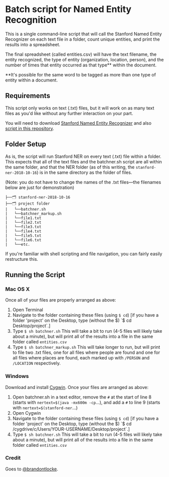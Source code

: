 # Batch script for Named Entity Recognition

This is a single command-line script that will call the Stanford Named Entity Recognizer on each text file in a folder, count unique entities, and print the results into a spreadsheet.

The final spreadsheet (called entities.csv) will have the text filename, the entity recognized, the type of entity (organization, location, person), and the number of times that entity occurred as that type** within the document.

\**It's possible for the same word to be tagged as more than one type of entity within a document.

## Requirements
This script only works on text (.txt) files, but it will work on as many text files as you'd like without any further interaction on your part.

You will need to download [Stanford Named Entity Recognizer](https://nlp.stanford.edu/software/CRF-NER.shtml#Download) and also [script in this repository](https://github.com/brandontlocke/batchner/blob/master/batchner.sh).

## Folder Setup
As is, the script will run Stanford NER on every text (.txt) file within a folder. This expects that all of the text files and the batchner.sh script are all within the same folder, and that the NER folder (as of this writing, the `stanford-ner-2018-10-16`) is in the same directory as the folder of files. 

(Note: you do not have to change the names of the .txt files—the filenames below are just for demonstration)

```
├──🗂 stanford-ner-2018-10-16
├──🗂 project folder
|   └──batchner.sh
|   └──batchner_markup.sh
|   └──file1.txt
|   └──file2.txt
|   └──file3.txt
|   └──file4.txt
|   └──file5.txt
|   └──file6.txt
|   └──etc.
```
If you're familiar with shell scripting and file navigation, you can fairly easily restructure this.

## Running the Script
### Mac OS X
Once all of your files are properly arranged as above:
1. Open Terminal
2. Navigate to the folder containing these files (using `$ cd`) [if you have a folder 'project' on the Desktop, type (without the $) `$ cd Desktop/project`.]
3. Type `$ sh batchner.sh`
This will take a bit to run (4-5 files will likely take about a minute), but will print all of the results into a file in the same folder called `entities.csv`
4. Type `$ sh batchner_markup.sh`
This will take longer to run, but will print to file two .txt files, one for all files where people are found and one for all files where places are found, each marked up with `/PERSON` and `/LOCATION` respectively.

### Windows
Download and install [Cygwin](https://www.cygwin.com/install.html). Once your files are arranged as above:
1. Open batchner.sh in a text editor, remove the `#` at the start of line 8 (starts with `nertext=$(java -mx600m -cp`...), and add a `#` to line 9 (starts with `nertext=$(stanford-ner`...)
2. Open Cygwin
3. Navigate to the folder containing these files (using `$ cd`) [if you have a folder 'project' on the Desktop, type (without the $) `$ cd /cygdrive/c/Users/YOUR-USERNAME/Desktop/project`.]
4. Type `$ sh batchner.sh`
This will take a bit to run (4-5 files will likely take about a minute), but will print all of the results into a file in the same folder called `entities.csv`

### Credit

Goes to [@brandontlocke](https://github.com/brandontlocke).
